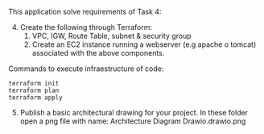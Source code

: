 
This application solve requirements of Task 4:

4) Create the following through Terraform:
    1. VPC, IGW, Route Table, subnet & security group
    2. Create an EC2 instance running a webserver (e.g apache o tomcat) associated with the above components.


Commands to execute infraestructure of code:

    terraform init
    terraform plan
    terraform apply

5) Publish a basic architectural drawing for your project.
    In these folder open a png file with name: Architecture Diagram Drawio.drawio.png



